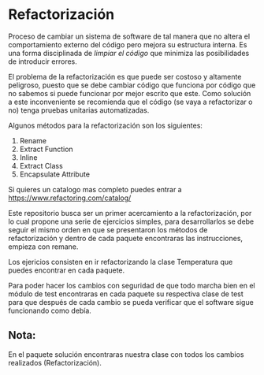 # Refactorización

Proceso de cambiar un sistema de software de tal manera que
no altera el comportamiento externo del código pero mejora
su estructura interna. Es una forma disciplinada de *limpiar el código* 
que minimiza las posibilidades de introducir errores.

El problema de la refactorización es que puede ser costoso y altamente peligroso, 
puesto que se debe cambiar código que funciona por código que no sabemos si puede 
funcionar por mejor escrito que este. Como solución a este inconveniente se 
recomienda que el código (se vaya a refactorizar o no) tenga pruebas unitarias 
automatizadas.

Algunos métodos para la refactorización son los siguientes:

1) Rename
2) Extract Function
3) Inline
4) Extract Class
5) Encapsulate Attribute

Si quieres un catalogo mas completo puedes entrar a 
https://www.refactoring.com/catalog/

Este repositorio busca ser un primer acercamiento a la 
refactorización, por lo cual propone una serie de ejercicios
simples, para desarrollarlos se debe seguir el mismo orden 
en que se presentaron los métodos de refactorización y dentro
de cada paquete encontraras las instrucciones, empieza con 
remane.

Los ejericios consisten en ir refactorizando la clase 
Temperatura que puedes encontrar en cada paquete.

Para poder hacer los cambios con seguridad de que todo marcha bien
en el módulo de test encontraras en cada paquete su respectiva clase de test
para que después de cada cambio se pueda verificar que el software sigue funcionando 
como debía.

## Nota:
En el paquete solución encontraras nuestra clase con 
todos los cambios realizados (Refactorización).